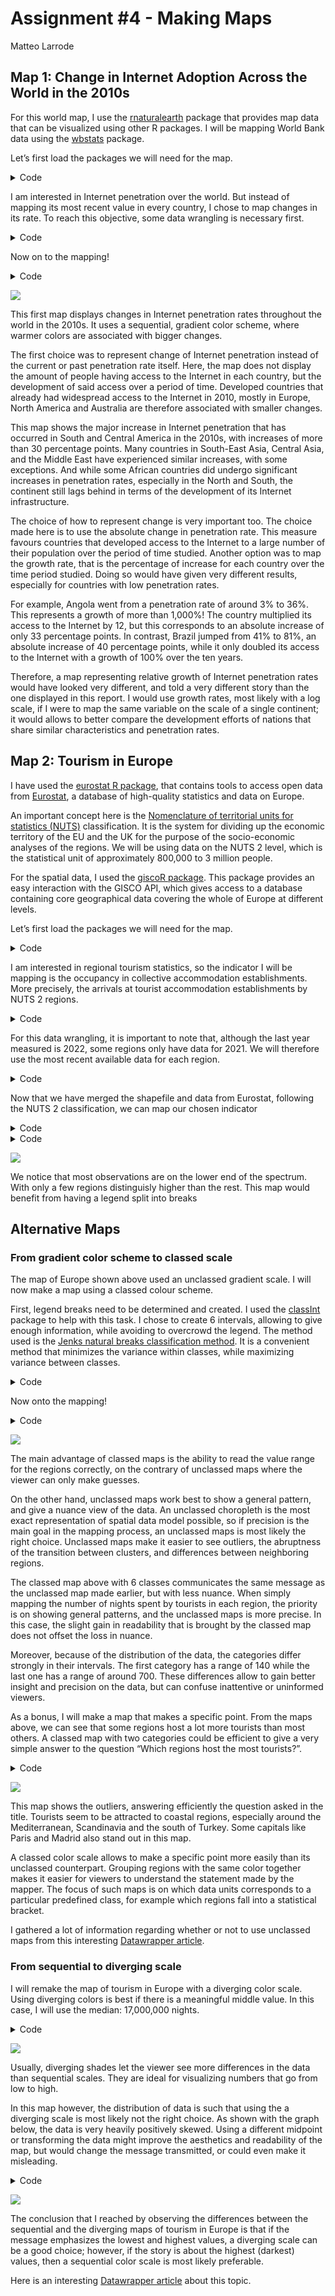 Assignment \#4 - Making Maps
================
Matteo Larrode

## Map 1: Change in Internet Adoption Across the World in the 2010s

For this world map, I use the
[rnaturalearth](https://cran.r-project.org/web/packages/rnaturalearth/vignettes/rnaturalearth.html)
package that provides map data that can be visualized using other R
packages. I will be mapping World Bank data using the
[wbstats](https://cran.r-project.org/web/packages/wbstats/vignettes/wbstats.html)
package.

Let’s first load the packages we will need for the map.

<details>
<summary>Code</summary>

``` r
library(tidyverse)
library(ggplot2)
library(wbstats)
library(rnaturalearth)
```

</details>

I am interested in Internet penetration over the world. But instead of
mapping its most recent value in every country, I chose to map changes
in its rate. To reach this objective, some data wrangling is necessary
first.

<details>
<summary>Code</summary>

``` r
# set indicator variable to internet users (%) & get its info for later
ind <- "IT.NET.USER.ZS"
indicator_info <- filter(wb_cachelist$indicators, indicator_id == ind)

#get world map as sf object
world <- ne_countries(scale = "medium", returnclass = "sf") %>%
  filter(iso_a3 != "ATA") # remove Antarctica

#get data for internet users (from 2010)
internet_data <- wb_data(ind, start_date = 2010, end_date = 2023)

#DIFFERENCE BETWEEN OLDEST & NEWEST RECORDED VALUES 
#first: mutate data set to add columns with oldest and newest years recorded 
internet_data <- internet_data %>%
  filter(!is.na(IT.NET.USER.ZS))%>%
  group_by(iso3c)%>%
  mutate(min_year = min(date),
         max_year = max(date)) %>% 
  ungroup() %>%
  filter(date == min_year | date == max_year)

#then: compute the % difference between oldest and newest values
final_internet_data <- internet_data %>%
  group_by(iso3c) %>%
  arrange(date, .by_group = TRUE) %>%
  mutate(
    #percent change
    diff_users_pct = (IT.NET.USER.ZS - lag(IT.NET.USER.ZS, default = first(IT.NET.USER.ZS))) /
           lag(IT.NET.USER.ZS, default = 1)*100, 
    #absolute change
    diff_users_abs = IT.NET.USER.ZS - lag(IT.NET.USER.ZS, default = first(IT.NET.USER.ZS)),
    #rate change
    diff_users_x = IT.NET.USER.ZS / lag(IT.NET.USER.ZS, default = first(IT.NET.USER.ZS))) %>%
  filter(diff_users_abs != 0)


#now join the geography dataset & the internet users data
users_world_df <- left_join(world, final_internet_data, by = c("iso_a3" = "iso3c"))
```

</details>

Now on to the mapping!

<details>
<summary>Code</summary>

``` r
it_users_map <- ggplot(users_world_df, aes(fill = diff_users_abs)) +
  geom_sf() +

  theme_void()+
  #more adjustements
  theme(text = element_text(color = "#22211d"),
        plot.margin = margin(0.5, 0.5, 0.5, 0.5, "cm"),
        plot.background = element_rect(fill = "#f5f5f2", color = NA), 
        panel.background = element_rect(fill = "#f5f5f2", color = NA), 
        legend.background = element_rect(fill = "#f5f5f2", color = NA),
        
        plot.title = element_text(size= 13, hjust=0.01, color = "#4e4d47",
                                margin = margin(b = -0.1, t = 0.4, l = 2, unit = "cm")),
        plot.subtitle = element_text(size= 10, hjust=0.01, color = "#4e4d47",
                                margin = margin(b = -0.1, t = 0.43, l = 2, unit = "cm")),
        plot.caption = element_text( size=8, color = "#4e4d47", 
                                 margin = margin(t = 0.7, b = 0.3, r=-99, unit = "cm")),
        legend.position = "bottom",
        legend.text = element_text(size = 8),
        legend.key.height= unit(0.3, 'cm'),
        legend.key.width= unit(1.5, 'cm'))+
  
  scale_fill_viridis_c(option = "magma")+
  labs(title = "Change in Internet Penetration Across the World in the 2010s",
       subtitle = "Absolute change in % of population with access to the Internet from 2010 to 2021",
    fill = NULL,
    caption = paste("Source:", indicator_info$source_org, " | @matteoStats"))

it_users_map
```

</details>

![](maps_files/figure-commonmark/unnamed-chunk-3-1.png)

This first map displays changes in Internet penetration rates throughout
the world in the 2010s. It uses a sequential, gradient color scheme,
where warmer colors are associated with bigger changes.

The first choice was to represent change of Internet penetration instead
of the current or past penetration rate itself. Here, the map does not
display the amount of people having access to the Internet in each
country, but the development of said access over a period of time.
Developed countries that already had widespread access to the Internet
in 2010, mostly in Europe, North America and Australia are therefore
associated with smaller changes.

This map shows the major increase in Internet penetration that has
occurred in South and Central America in the 2010s, with increases of
more than 30 percentage points. Many countries in South-East Asia,
Central Asia, and the Middle East have experienced similar increases,
with some exceptions. And while some African countries did undergo
significant increases in penetration rates, especially in the North and
South, the continent still lags behind in terms of the development of
its Internet infrastructure.

The choice of how to represent change is very important too. The choice
made here is to use the absolute change in penetration rate. This
measure favours countries that developed access to the Internet to a
large number of their population over the period of time studied.
Another option was to map the growth rate, that is the percentage of
increase for each country over the time period studied. Doing so would
have given very different results, especially for countries with low
penetration rates.

For example, Angola went from a penetration rate of around 3% to 36%.
This represents a growth of more than 1,000%! The country multiplied its
access to the Internet by 12, but this corresponds to an absolute
increase of only 33 percentage points. In contrast, Brazil jumped from
41% to 81%, an absolute increase of 40 percentage points, while it only
doubled its access to the Internet with a growth of 100% over the ten
years.

Therefore, a map representing relative growth of Internet penetration
rates would have looked very different, and told a very different story
than the one displayed in this report. I would use growth rates, most
likely with a log scale, if I were to map the same variable on the scale
of a single continent; it would allows to better compare the development
efforts of nations that share similar characteristics and penetration
rates.

## Map 2: Tourism in Europe

I have used the [eurostat R
package](https://github.com/rOpenGov/eurostat), that contains tools to
access open data from [Eurostat](https://ec.europa.eu/eurostat), a
database of high-quality statistics and data on Europe.

An important concept here is the [Nomenclature of territorial units for
statistics (NUTS)](https://ec.europa.eu/eurostat/web/nuts/background)
classification. It is the system for dividing up the economic territory
of the EU and the UK for the purpose of the socio-economic analyses of
the regions. We will be using data on the NUTS 2 level, which is the
statistical unit of approximately 800,000 to 3 million people.

For the spatial data, I used the [giscoR
package](https://cran.r-project.org/web/packages/giscoR/vignettes/giscoR.html).
This package provides an easy interaction with the GISCO API, which
gives access to a database containing core geographical data covering
the whole of Europe at different levels.

Let’s first load the packages we will need for the map.

<details>
<summary>Code</summary>

``` r
library(tidyverse)
library(sf)
library(ggplot2)
library(eurostat) #pull data from eurostat
library(giscoR) #pull NUTS 2 & country shapefiles
```

</details>

I am interested in regional tourism statistics, so the indicator I will
be mapping is the occupancy in collective accommodation establishments.
More precisely, the arrivals at tourist accommodation establishments by
NUTS 2 regions.

<details>
<summary>Code</summary>

``` r
#1.NUTS2 AND SHAPEFILES ---------

#define longlat projection
crsLONGLAT <- "+proj=longlat +datum=WGS84 +no_defs +ellps=WGS84 +towgs84=0,0,0"

#get sf object of Europe -> NUTS 2 level
nuts2 <- giscoR::gisco_get_nuts(
    year = "2021",
    resolution = "3",
    nuts_level = "2") %>%
  sf::st_transform(crsLONGLAT)

#get sf object of countries -> overlay map with national boundary map
cntrys <- giscoR::gisco_get_countries(
    year = "2020",
    resolution = "3",
    region = c("Europe", "Asia")) %>%   #Asia included for Cyprus and Moldova
    sf::st_transform(crsLONGLAT)

# Countries in giscoR object but NOT in eurostat dataset
# BA = Bosnia & Herzegovina
# BY = Belarus; GE = Georgia
# MD = Moldova; RU = Russia
# UA = Ukraine
non_eu_list <- c(
    "BA", "BY", "GE",
    "MD", "RU", "UA")

#countries in eurostat dataset
eu_list <- c(unique(nuts2$CNTR_CODE))

#European countries we want mapped
eu <- cntrys %>%
    filter(CNTR_ID %in% eu_list)

#Non-EU countries we want mapped too
non_eu <- cntrys %>%
    filter(CNTR_ID %in% non_eu_list)
```

</details>

For this data wrangling, it is important to note that, although the last
year measured is 2022, some regions only have data for 2021. We will
therefore use the most recent available data for each region.

<details>
<summary>Code</summary>

``` r
#2. EUROSTAT DATA -----------
#indicator for our variable of interest
ind2 <- "tour_occ_arn2"

# get NUTS2-level data
eurostat_df <- eurostat::get_eurostat(ind2, time_format = "num") %>%
  filter(nace_r2 == "I551-I553" & time >= 2020 & c_resid == "TOTAL" & unit == "NR") %>%
  select(geo, time, values) %>%
  mutate(values = round(values / 10000))

names(eurostat_df)[1] <- "NUTS_ID"


#convert to wide data and keep only latest data
wide_df <- pivot_wider(eurostat_df, 
                       names_from = time,
                       values_from = values)%>%
  mutate(values = if_else(is.na(`2022`), `2021`, `2022`)) %>%
  select(NUTS_ID, values)


#3. MERGE SHP AND DATA -----------
df <- left_join(nuts2, wide_df, by = "NUTS_ID")
```

</details>

Now that we have merged the shapefile and data from Eurostat, following
the NUTS 2 classification, we can map our chosen indicator

<details>
<summary>Code</summary>

``` r
#Lambert projection
crsLAEA <- "+proj=laea +lat_0=52 +lon_0=10 +x_0=4321000 +y_0=3210000 +datum=WGS84 +units=m +no_defs"

#bounding box -> center on Europe & omit oversees territories

get_bounding_box_europe <- function() {
    xmin <- -10.6600
    xmax <- 36.5500
    ymin <- 34.5000
    ymax <- 71.0500

    bbox_laea <- sf::st_sfc(
      st_polygon(list(cbind(c(xmin, xmax, xmax, xmin, xmin),
                            c(ymin, ymin, ymax, ymax, ymin)))),
      crs = crsLONGLAT) %>%
      st_transform(crsLAEA)

    bbox <- st_bbox(bbox_laea)
    return(bbox)
}
bbox <- get_bounding_box_europe()
```

</details>
<details>
<summary>Code</summary>

``` r
tourism_eu_map <- ggplot() +
  #fix issue with Kosovo (considered a part of Serbia in the country shp) -> grey base layer 
  geom_sf(data = filter(eu, CNTR_ID == "RS"),
          color = "grey20", size = 0.15, fill = "#cacaca") +
  #make non_eu countries grey b/c no Eurostat data
  geom_sf(data = non_eu, 
          color = "grey20", size = 0.125, fill = "#cacaca") +
  #plot data BUT removing the borders (NUTS2 are too complicated)
  geom_sf(data = df, aes(fill = values), color = NA, size = 0) +
  #add country borders (but without filling the polygons)
  geom_sf(data = eu, color = "grey20", size = 0.125, fill = "transparent") +
    
  coord_sf(
        crs = crsLAEA,
        xlim = c(bbox["xmin"], bbox["xmax"]),
        ylim = c(bbox["ymin"], bbox["ymax"])) +
  
  theme_void()+
  #more adjustements
  theme(text = element_text(color = "#22211d"), 
        plot.margin = margin(0, 1, 0, 1, "cm"),
        plot.background = element_rect(fill = "#f5f5f2", color = NA),
        panel.background = element_rect(fill = "#f5f5f2", color = NA), 
        legend.background = element_rect(fill = "#f5f5f2", color = NA),
        
        plot.title = element_text(size= 13, hjust=0.01, color = "#4e4d47",
                                margin = margin(b = -0.1, t = 0.4, l = 2, unit = "cm")),
        plot.subtitle = element_text(size= 10, hjust=0.01, color = "#4e4d47",
                                margin = margin(b = 0.5, t = 0.43, l = 2, unit = "cm")),
        plot.caption = element_text( size=8, color = "#4e4d47", 
                                 margin = margin(b = 0.3, r=-99, unit = "cm"),
                                 hjust = 1.4),
        legend.title = element_text(color = "#4e4d47", size = 10),
        legend.key.height= unit(1.1, 'cm'),
        legend.key.width= unit(0.3, 'cm'))+
  
  scale_fill_viridis_c(option = "plasma", direction = -1, na.value = "#cacaca")+
  labs(
    title = "Tourism in Europe",
    subtitle = "Nights spent at tourist accommodation establishments by NUTS 2 regions in 2021",
    fill = "Legend (x 10,000)",
    caption = paste("Source: Eurostat | @matteoStats"))

tourism_eu_map
```

</details>

![](maps_files/figure-commonmark/unnamed-chunk-8-1.png)

We notice that most observations are on the lower end of the spectrum.
With only a few regions distinguisly higher than the rest. This map
would benefit from having a legend split into breaks

## Alternative Maps

### From gradient color scheme to classed scale

The map of Europe shown above used an unclassed gradient scale. I will
now make a map using a classed colour scheme.

First, legend breaks need to be determined and created. I used the
[classInt](https://cran.r-project.org/web/packages/classInt/classInt.pdf)
package to help with this task. I chose to create 6 intervals, allowing
to give enough information, while avoiding to overcrowd the legend. The
method used is the [Jenks natural breaks classification
method](https://en.wikipedia.org/wiki/Jenks_natural_breaks_optimization).
It is a convenient method that minimizes the variance within classes,
while maximizing variance between classes.

<details>
<summary>Code</summary>

``` r
library(classInt)
library(forcats)

#breaks
brks <- classIntervals(df$values, n = 6, style = "jenks")$brks

#labels (iterate through breaks)
labels <- c()
for (i in 1:(length(brks)-1)) {
    labels <- c(labels, paste0(round(brks[i], 0), "-", round(brks[i + 1], 0)))}

#use cut function to  carve out the categorical variable based on the breaks and labels
# and replace NAs with "No Data" 
df <- df %>%
  mutate(values_classed = cut(values, breaks = brks, labels = labels, include.lowest = T),
         #!! the variable is FACTOR data so we need to create a new factor
         values_classed = fct_expand(values_classed, "No Data"),
         values_classed = fct_explicit_na(values_classed, na_level = "No Data"))

#get colourblind friendly palette for the mapping
colours <- c("#fff3b0", "#a7d08f","#6ea57f", "#587573", "#4f4365","#440154", "#cacaca")
```

</details>

Now onto the mapping!

<details>
<summary>Code</summary>

``` r
tourism_eu_map_classed <- ggplot() +
  #fix issue with Kosovo (considered a part of Serbia in the country shp) -> grey base layer 
  geom_sf(data = filter(eu, CNTR_ID == "RS"),
          color = "grey20", size = 0.15, fill = "#cacaca") +
  #make non_eu countries grey b/c no Eurostat data
  geom_sf(data = non_eu, 
          color = "grey20", size = 0.125, fill = "#cacaca") +
  #plot data BUT removing the borders (NUTS2 are too complicated)
  geom_sf(data = df, aes(fill = values_classed), color = NA, size = 0) +
  #add country borders (but without filling the polygons)
  geom_sf(data = eu, color = "grey20", size = 0.125, fill = "transparent") +
    
  coord_sf(
        crs = crsLAEA,
        xlim = c(bbox["xmin"], bbox["xmax"]),
        ylim = c(bbox["ymin"], bbox["ymax"])) +
  
  scale_fill_manual(
        name = "Legend (x10,000)",
        values = colours,
        drop = F) +
  
  theme_void()+
  #more adjustements
  theme(text = element_text(color = "#22211d"), 
        plot.margin = margin(0, 1, 0, 1, "cm"),
        plot.background = element_rect(fill = "#f5f5f2", color = NA),
        panel.background = element_rect(fill = "#f5f5f2", color = NA), 
        legend.background = element_blank(),
        
        plot.title = element_text(size= 13, hjust=0.01, color = "#4e4d47",
                                margin = margin(b = -0.1, t = 0.4, l = 2, unit = "cm")),
        plot.subtitle = element_text(size= 10, hjust=0.01, color = "#4e4d47",
                                margin = margin(b = 0.5, t = 0.43, l = 2, unit = "cm")),
        plot.caption = element_text( size=8, color = "#4e4d47", 
                                 margin = margin(b = 0.3, r=-99, unit = "cm"),
                                 hjust = 1.4),
        legend.position = "right",
        legend.text = element_text(size = 10),
        legend.title = element_text(color = "#4e4d47", size = 10))+
  
  labs(title = "Tourism in Europe",
       subtitle = "Nights spent at tourist accommodation establishments by NUTS 2 regions in 2021",
       caption = paste("Source: Eurostat | @matteoStats"))

tourism_eu_map_classed
```

</details>

![](maps_files/figure-commonmark/unnamed-chunk-10-1.png)

The main advantage of classed maps is the ability to read the value
range for the regions correctly, on the contrary of unclassed maps where
the viewer can only make guesses.

On the other hand, unclassed maps work best to show a general pattern,
and give a nuance view of the data. An unclassed choropleth is the most
exact representation of spatial data model possible, so if precision is
the main goal in the mapping process, an unclassed maps is most likely
the right choice. Unclassed maps make it easier to see outliers, the
abruptness of the transition between clusters, and differences between
neighboring regions.

The classed map above with 6 classes communicates the same message as
the unclassed map made earlier, but with less nuance. When simply
mapping the number of nights spent by tourists in each region, the
priority is on showing general patterns, and the unclassed maps is more
precise. In this case, the slight gain in readability that is brought by
the classed map does not offset the loss in nuance.

Moreover, because of the distribution of the data, the categories differ
strongly in their intervals. The first category has a range of 140 while
the last one has a range of around 700. These differences allow to gain
better insight and precision on the data, but can confuse inattentive or
uninformed viewers.

As a bonus, I will make a map that makes a specific point. From the maps
above, we can see that some regions host a lot more tourists than most
others. A classed map with two categories could be efficient to give a
very simple answer to the question “Which regions host the most
tourists?”.

<details>
<summary>Code</summary>

``` r
# data wrangling: new variable with 2 categories 
df <- df %>%
  mutate(values_binary = factor(ifelse(values > 450, "> 450", "< 450")),
         #!! the variable is FACTOR data so we need to create a new factor
         values_binary = fct_expand(values_binary, "No Data"),
         values_binary = fct_explicit_na(values_binary, na_level = "No Data"))

colours2 <- colours <- c("#fff3b0","#440154", "#cacaca")

#map
tourism_eu_map_classed2 <- ggplot() +
  #fix issue with Kosovo (considered a part of Serbia in the country shp) -> grey base layer 
  geom_sf(data = filter(eu, CNTR_ID == "RS"),
          color = "grey20", size = 0.15, fill = "#cacaca") +
  #make non_eu countries grey b/c no Eurostat data
  geom_sf(data = non_eu, 
          color = "grey20", size = 0.125, fill = "#cacaca") +
  #plot data BUT removing the borders (NUTS2 are too complicated)
  geom_sf(data = df, aes(fill = values_binary), color = NA, size = 0) +
  #add country borders (but without filling the polygons)
  geom_sf(data = eu, color = "grey20", size = 0.125, fill = "transparent") +
    
  coord_sf(
        crs = crsLAEA,
        xlim = c(bbox["xmin"], bbox["xmax"]),
        ylim = c(bbox["ymin"], bbox["ymax"])) +
  
  scale_fill_manual(
        name = "Legend (x10,000)",
        values = colours,
        drop = F) +
  
  theme_void()+
  #more adjustements
  theme(text = element_text(color = "#22211d"), 
        plot.margin = margin(0, 1, 0, 1, "cm"),
        plot.background = element_rect(fill = "#f5f5f2", color = NA),
        panel.background = element_rect(fill = "#f5f5f2", color = NA), 
        legend.background = element_blank(),
        
        plot.title = element_text(size= 13, hjust=0.01, color = "#4e4d47",
                                margin = margin(b = -0.1, t = 0.4, l = 2, unit = "cm")),
        plot.subtitle = element_text(size= 10, hjust=0.01, color = "#4e4d47",
                                margin = margin(b = 0.5, t = 0.43, l = 2, unit = "cm")),
        plot.caption = element_text( size=8, color = "#4e4d47", 
                                 margin = margin(b = 0.3, r=-99, unit = "cm"),
                                 hjust = 1.4),
        legend.position = "right",
        legend.text = element_text(size = 10),
        legend.title = element_text(color = "#4e4d47", size = 10))+
  
  labs(title = "Where do tourists travel in Europe?",
       subtitle = "Nights spent at tourist accommodation establishments by NUTS 2 regions in 2021",
       caption = paste("Source: Eurostat | @matteoStats"))

tourism_eu_map_classed2
```

</details>

![](maps_files/figure-commonmark/unnamed-chunk-11-1.png)

This map shows the outliers, answering efficiently the question asked in
the title. Tourists seem to be attracted to coastal regions, especially
around the Mediterranean, Scandinavia and the south of Turkey. Some
capitals like Paris and Madrid also stand out in this map.

A classed color scale allows to make a specific point more easily than
its unclassed counterpart. Grouping regions with the same color together
makes it easier for viewers to understand the statement made by the
mapper. The focus of such maps is on which data units corresponds to a
particular predefined class, for example which regions fall into a
statistical bracket.

I gathered a lot of information regarding whether or not to use
unclassed maps from this interesting [Datawrapper
article](https://blog.datawrapper.de/classed-vs-unclassed-color-scales/).

### From sequential to diverging scale

I will remake the map of tourism in Europe with a diverging color scale.
Using diverging colors is best if there is a meaningful middle value. In
this case, I will use the median: 17,000,000 nights.

<details>
<summary>Code</summary>

``` r
tourism_eu_map_div <- ggplot() +
 #fix issue with Kosovo (considered a part of Serbia in the country shp) -> grey base layer 
  geom_sf(data = filter(eu, CNTR_ID == "RS"),
          color = "grey20", size = 0.15, fill = "#cacaca") +
  #make non_eu countries grey b/c no Eurostat data
  geom_sf(data = non_eu, 
          color = "grey20", size = 0.125, fill = "#cacaca") +
  #plot data BUT removing the borders (NUTS2 are too complicated)
  geom_sf(data = df, aes(fill = values), color = NA, size = 0) +
  #add country borders (but without filling the polygons)
  geom_sf(data = eu, color = "grey20", size = 0.125, fill = "transparent") +
  
  coord_sf(
        crs = crsLAEA,
        xlim = c(bbox["xmin"], bbox["xmax"]),
        ylim = c(bbox["ymin"], bbox["ymax"])) +
  
  theme_void()+
  #more adjustements
  theme(text = element_text(color = "#22211d"), 
        plot.margin = margin(0, 1, 0, 1, "cm"),
        plot.background = element_rect(fill = "#f5f5f2", color = NA),
        panel.background = element_rect(fill = "#f5f5f2", color = NA), 
        legend.background = element_rect(fill = "#f5f5f2", color = NA),
        
        plot.title = element_text(size= 13, hjust=0.01, color = "#4e4d47",
                                margin = margin(b = -0.1, t = 0.4, l = 2, unit = "cm")),
        plot.subtitle = element_text(size= 10, hjust=0.01, color = "#4e4d47",
                                margin = margin(b = 0.5, t = 0.43, l = 2, unit = "cm")),
        plot.caption = element_text( size=8, color = "#4e4d47", 
                                 margin = margin(b = 0.3, r=-99, unit = "cm"),
                                 hjust = 1.4),
        legend.position = "right",
        legend.title = element_text(color = "#4e4d47", size = 10),
        legend.key.height= unit(1.1, 'cm'),
        legend.key.width= unit(0.3, 'cm'))+
  
  # use scale_fill_gradient2() for diverging color scale
  scale_fill_gradient2(low = "#0000AF",mid = "white", high = "#bf3b3b", 
                       midpoint = 170,
                       na.value = "#cacaca") + 
  
  labs(title = "Tourism in Europe",
       subtitle = "Nights spent at tourist accommodation establishments by NUTS 2 regions in 2021",
       fill = "Legend (x 10,000)",
       caption = paste("Source: Eurostat | @matteoStats"))

tourism_eu_map_div
```

</details>

![](maps_files/figure-commonmark/unnamed-chunk-12-1.png)

Usually, diverging shades let the viewer see more differences in the
data than sequential scales. They are ideal for visualizing numbers that
go from low to high.

In this map however, the distribution of data is such that using the a
diverging scale is most likely not the right choice. As shown with the
graph below, the data is very heavily positively skewed. Using a
different midpoint or transforming the data might improve the aesthetics
and readability of the map, but would change the message transmitted, or
could even make it misleading.

<details>
<summary>Code</summary>

``` r
density_plot <- ggplot(df, aes(x = values))+
  geom_density(col = "#5b92e5")+
  
  theme(text=element_text(family="Roboto"),
        panel.background = element_blank(),
        plot.margin = unit(c(0, 0.5, 0.5, 1), "cm"),
        plot.title=element_text(hjust=0.5, face="bold", size=12, margin = margin(b=10)),
        plot.caption = element_text(size=9, vjust = -2),
        axis.title.x = element_blank(),
        axis.ticks = element_blank(),
        panel.grid.major = element_line(color = "gray", linetype = "dashed", linewidth = 0.2))+
  scale_y_continuous(name = element_text("Density"))+
  scale_fill_discrete(guide = "none")+
  labs(title = "Nights spent at tourist accommodation establishments in 2021 (x10,000)",
       caption="Source: Eurostat | @matteoStats")


density_plot
```

</details>

![](maps_files/figure-commonmark/unnamed-chunk-13-1.png)

The conclusion that I reached by observing the differences between the
sequential and the diverging maps of tourism in Europe is that if the
message emphasizes the lowest and highest values, a diverging scale can
be a good choice; however, if the story is about the highest (darkest)
values, then a sequential color scale is most likely preferable.

Here is an interesting [Datawrapper
article](https://blog.datawrapper.de/diverging-vs-sequential-color-scales/)
about this topic.
